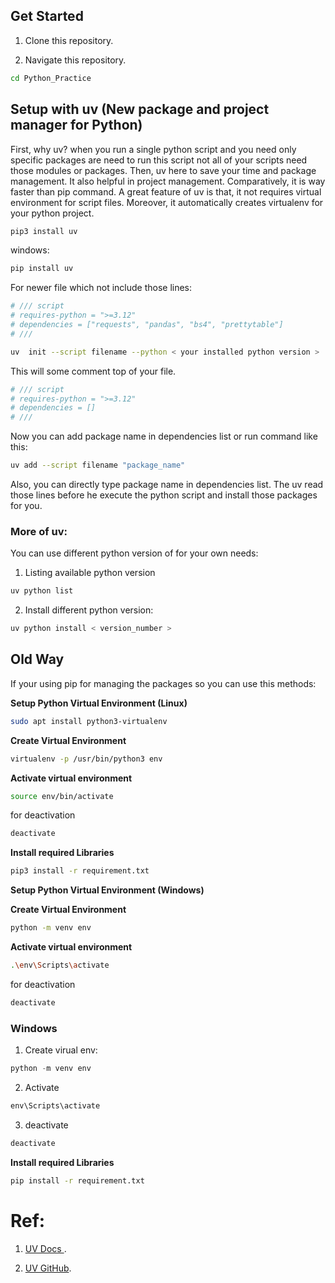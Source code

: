 ## Get Started

1. Clone this repository. <br>

2. Navigate this repository. <br>

```bash
cd Python_Practice
```

## Setup with uv (New package and project manager for Python)


First, why uv? when you run a single python script and you need only specific packages are need to run this script not all of your scripts need those modules or packages. Then, uv here to save your time and package management. It also helpful in project management. Comparatively, it is way faster than pip command. A great feature of uv is that, it not requires virtual environment for script files. Moreover, it automatically creates virtualenv for your python project.

```bash
pip3 install uv
```

windows:

```powershell
pip install uv
```

For newer file which not include those lines:

```ini
# /// script
# requires-python = ">=3.12"
# dependencies = ["requests", "pandas", "bs4", "prettytable"]
# ///
```

```bash
uv  init --script filename --python < your installed python version >
```

This will some comment top of your file.

```ini
# /// script
# requires-python = ">=3.12"
# dependencies = []
# ///
```

Now you can add package name in dependencies list or run command like this:

```bash
uv add --script filename "package_name"
```

Also, you can directly type package name in dependencies list. The uv read those lines before he execute the python script and install those packages for you.


### More of uv:

You can use different python version of for your own needs:

1. Listing available python version

```bash
uv python list
```

2. Install different python version:

```bash
uv python install < version_number >
```


## Old Way

<p> If your using pip for managing the packages so you can use this methods:
</p>
<b> Setup Python Virtual Environment (Linux)</b>

```bash
sudo apt install python3-virtualenv
```

<b> Create Virtual Environment </b>

```bash
virtualenv -p /usr/bin/python3 env
```
<b> Activate virtual environment </b>

```bash
source env/bin/activate
```
for deactivation

```bash
deactivate
```

<b> Install required Libraries </b>

```bash
pip3 install -r requirement.txt
```

<b> Setup Python Virtual Environment (Windows)</b>


<b> Create Virtual Environment </b>

```bash
python -m venv env
```
<b> Activate virtual environment </b>

```bash
.\env\Scripts\activate
```
for deactivation

```bash
deactivate
```
### Windows

1. Create virual env:

```powershell
python -m venv env
```

2. Activate

```powershell
env\Scripts\activate
```

3. deactivate

```powershell
deactivate
```

<b> Install required Libraries </b>

```bash
pip install -r requirement.txt
```


# Ref:

1. <a href="https://docs.astral.sh/uv/"> UV Docs </a>.

2. <a href="https://github.com/astral-sh/uv">UV GitHub</a>.